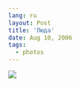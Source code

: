 ```yaml
---
lang: ru
layout: Post
title: 'Люда'
date: Aug 10, 2006
tags:
  - photos
---
```


![](/images/blog/Sapegin-Artem-20D-2006-06-24-200-0038.jpg)
